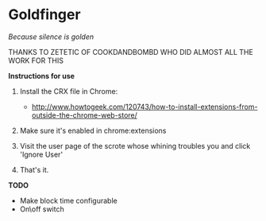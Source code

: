 Goldfinger
===

_Because silence is golden_

THANKS TO ZETETIC OF COOKDANDBOMBD WHO DID ALMOST ALL THE WORK FOR THIS

**Instructions for use**

1. Install the CRX file in Chrome:

   * http://www.howtogeek.com/120743/how-to-install-extensions-from-outside-the-chrome-web-store/

2. Make sure it's enabled in chrome:extensions

3. Visit the user page of the scrote whose whining troubles you and click 'Ignore User'

4. That's it.



**TODO**

* Make block time configurable
* On\off switch